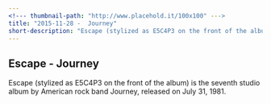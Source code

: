 ```yaml
---
<!--- thumbnail-path: "http://www.placehold.it/100x100" --->
title: "2015-11-28 -  Journey"
short-description: "Escape (stylized as E5C4P3 on the front of the album) is the seventh studio album by American rock band Journey, released on July 31, 1981."
---
```


## Escape -  Journey

Escape (stylized as E5C4P3 on the front of the album) is the seventh studio album by American rock band Journey, released on July 31, 1981.
